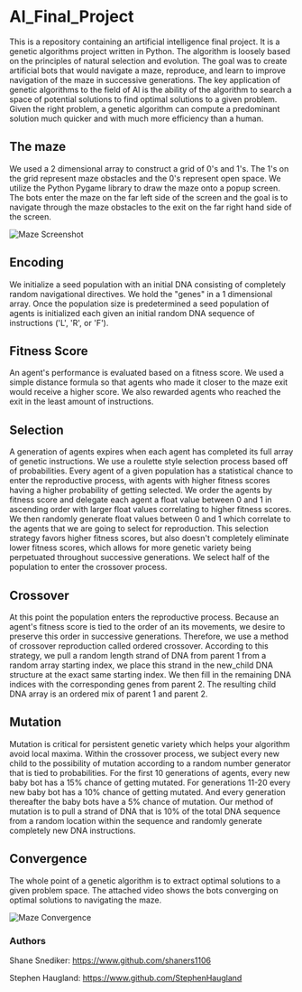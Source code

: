 # AI_Final_Project

This is a repository containing an artificial intelligence final project.  It is a genetic algorithms project written in Python. The algorithm is loosely based on the principles of natural selection and evolution.  The goal was to create artificial bots that would navigate a maze, reproduce, and learn to improve navigation of the maze in successive generations. The key application of genetic algorithms to the field of AI is the ability of the algorithm to search a space of potential solutions to find optimal solutions to a given problem.  Given the right problem, a genetic algorithm can compute a predominant solution much quicker and with much more efficiency than a human.

## The maze

We used a 2 dimensional array to construct a grid of 0's and 1's.  The 1's on the grid represent maze obstacles and the 0's represent open space.  We utilize the Python Pygame library to draw the maze onto a popup screen.  The bots enter the maze on the far left side of the screen and the goal is to navigate through the maze obstacles to the exit on the far right hand side of the screen.

![Maze Screenshot](https://github.com/shaners1106/AI_Final_Project/blob/master/Images/Maze.PNG)

## Encoding

We initialize a seed population with an initial DNA consisting of completely random navigational directives.  We hold the "genes" in a 1 dimensional array.  Once the population size is predetermined a seed population of agents is initialized each given an initial random DNA sequence of instructions ('L', 'R', or 'F').

## Fitness Score

An agent's performance is evaluated based on a fitness score.  We used a simple distance formula so that agents who made it closer to the maze exit would receive a higher score.  We also rewarded agents who reached the exit in the least amount of instructions.

## Selection

A generation of agents expires when each agent has completed its full array of genetic instructions.  We use a roulette style selection process based off of probabilities.  Every agent of a given population has a statistical chance to enter the reproductive process, with agents with higher fitness scores having a higher probability of getting selected.  We order the agents by fitness score and delegate each agent a float value between 0 and 1 in ascending order with larger float values correlating to higher fitness scores.  We then randomly generate float values between 0 and 1 which correlate to the agents that we are going to select for reproduction.  This selection strategy favors higher fitness scores, but also doesn't completely eliminate lower fitness scores, which allows for more genetic variety being perpetuated throughout successive generations. We select half of the population to enter the crossover process. 

## Crossover

At this point the population enters the reproductive process. Because an agent's fitness score is tied to the order of an its movements, we desire to preserve this order in successive generations.  Therefore, we use a method of crossover reproduction called ordered crossover.  According to this strategy, we pull a random length strand of DNA from parent 1 from a random array starting index, we place this strand in the new_child DNA structure at the exact same starting index.  We then fill in the remaining DNA indices with the corresponding genes from parent 2.  The resulting child DNA array is an ordered mix of parent 1 and parent 2.

## Mutation

Mutation is critical for persistent genetic variety which helps your algorithm avoid local maxima.  Within the crossover process, we subject every new child to the possibility of mutation according to a random number generator that is tied to probabilities.  For the first 10 generations of agents, every new baby bot has a 15% chance of getting mutated.  For generations 11-20 every new baby bot has a 10% chance of getting mutated.  And every generation thereafter the baby bots have a 5% chance of mutation.  Our method of mutation is to pull a strand of DNA that is 10% of the total DNA sequence from a random location within the sequence and randomly generate completely new DNA instructions. 

## Convergence

The whole point of a genetic algorithm is to extract optimal solutions to a given problem space.  The attached video shows the bots converging on optimal solutions to navigating the maze.

![Maze Convergence](https://github.com/shaners1106/AI_Final_Project/blob/master/Images/GA_Demo_Late_Generations_mp4)

### Authors

Shane Snediker: https://www.github.com/shaners1106

Stephen Haugland: https://www.github.com/StephenHaugland

 
